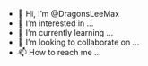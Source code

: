 - 👋 Hi, I’m @DragonsLeeMax
- 👀 I’m interested in ...
- 🌱 I’m currently learning ...
- 💞️ I’m looking to collaborate on ...
- 📫 How to reach me ...

<!---
DragonsLeeMax/DragonsLeeMax is a ✨ special ✨ repository because its `README.md` (this file) appears on your GitHub profile.
You can click the Preview link to take a look at your changes.
--->
